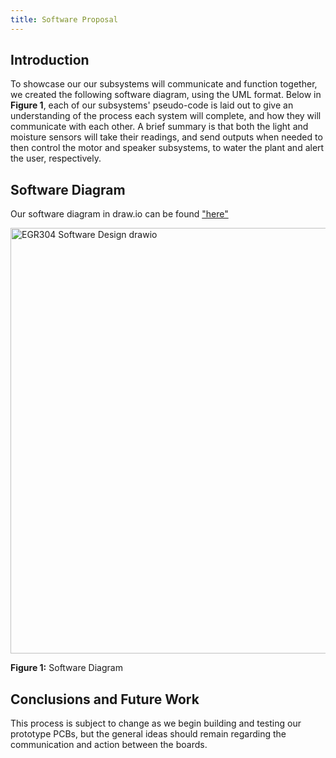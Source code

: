 ```yaml
---
title: Software Proposal
---
```


## Introduction
To showcase our our subsystems will communicate and function together, we created the following software diagram, using the UML format. Below in **Figure 1**, each of our subsystems' pseudo-code is laid out to give an understanding of the process each system will complete, and how they will communicate with each other. A brief summary is that both the light and moisture sensors will take their readings, and send outputs when needed to then control the motor and speaker subsystems, to water the plant and alert the user, respectively.

## Software Diagram

Our software diagram in draw.io can be found ["here"]([https://idealab.asu.edu](https://viewer.diagrams.net/?tags=%7B%7D&lightbox=1&highlight=0000ff&edit=_blank&layers=1&nav=1&title=EGR304%20Software%20Design.drawio&dark=auto#R%3Cmxfile%3E%3Cdiagram%20name%3D%22Page-1%22%20id%3D%22XCvLQIIv3M2afVEnnrfr%22%3E7V1bd5s4EP41Pmf3ITmAzMWPjpukPZueZpteH6mtYDUYOYBjZ3%2F9ChtskAaMDVhKk5cEhAAxmm80%2BmYk99BotroO3fn0I51gv2dok1UPvesZhu4MDPYvKXlOSyzD3pR4IZmkZbuCO%2FIfTgu1tHRBJjgqVIwp9WMyLxaOaRDgcVwoc8OQLovV7qlffOvc9bBQcDd2fbH0O5nE002pY2q78veYeNPszbqWXpm5WeW0IJq6E7rMFaHLHhqFlMabo9lqhP1EeplcNvddlVzdNizEQVznhn8dJ%2FhnTB9p6N9OXP%2FidmBPz9KnPLn%2BIv3gtLHxcyaBkC6CCU4eovXQxXJKYnw3d8fJ1SXrdFY2jWc%2BO9PZodio7A04jPEqV5Q28hrTGY7DZ1YlVZF%2BKq%2FlTtxbGU5zorayQjftYm%2F7qJ0U2EEqiAOEYigklBUnAWWE1FdPSP2%2BRCERjXjvPUp%2BfV1pq6t%2Fo%2Bjm7NtZZsVyQsETZl%2FSUxrGU%2BrRwPUvd6UXRbHt6txQOk%2BF9RvH8XNqLN1FTIuixCsS%2F0huPzfTs5%2B5K%2B9W6ZPXJ8%2FZScC%2BN3dTcvozf2132%2Fosu6%2B02yK6CMe4SjapNXdDD8cV9VJFS%2BRWqQQh9t2YPBXtdvs9Kqj9HQ4iGrKyzzhiHyIbBIZTBIFuiigYACBAXWFg8AYBdmrfXg2X1jf61fPM0dD1renTPBto9kJAbxsC6a23lLAmb1UHGWZRdTROJzYflN7FqcW2GQ2wpb%2Bpyh4ruFdVTKWspegkfAnd8QMrGk2TL2EHX8gMK2c0t27CHqPZ78xxEL2pNygUVXwvFCyloGAKUBhNMQQFzfVcEkTx2qO4x0w%2BYwUAYheHhi0acgDZDhenQQh6Q8gezd%2BLEFsphFjiYOE%2B4IgVDZmiumuIXOB4iXHQS%2Byz5bNvuyDswEsOgqxkkZXkarEGbYtD7E5I4EW5a2R3i2ygcSMRsoCRyBRxZraAM9BHNWXCTM%2BBbAe5PTDTCyDbYa51mNk1Yda6%2B163Qx8%2FhMunB4w9R794fPyKftOb5ZkhtUePM5wSexSUYeucBDwh61vcXN6xz83iQzZNFaZkwzB0n3PV5kmFqPxNyHAKbzI1jkzmW4a0RvV1x%2BEUedPiVueTtjCg3OFgsmFqFv5GHEoZ%2Bz7E1QDGvg2uBiR1RSdVuowsSyKpC46IclmKY0ZEmfZz%2BPXn5%2B%2Fvr%2BeXT9Hl94en0WM86IrQOtToGbxqWWalEePrm%2F1qo2fZzerrTqE9jY0kCHnR675Zg8jQMmK71ADo3RqAVApnABcDI74rqyiOIx8pieJFiBWQUkmAUL7UHEBqsQKS4qOE8iU1ECR1N8ds6itfVvzgK19WRl%2Fq6KsK7QMnc2ji8AtXlDYjrWx3ldvJHkPmEd6v9W403%2BQB3ZNV0uVtwGBQJD9tEQQIwEBnXjoSTasMUDRQVCD2D3%2BpNIayst05wV8nIX%2FtS%2BgGEXMJ1nkAd8RjYpRvu7lgLgLmloDWtkEkwnNL9NK1FtXUWlMx8yoKPuVBbugy%2BZv5%2B0rqbR%2Bwtl2FYmGP4wXO94sex5YQL%2FE4mDIMk1RZdhrQAG9KrkgipqYeCZC2AFcctA2ZoxiBflH3kN0uSwnr1wvk4w%2FzaFXQL0ctk1wne3ZKZ78W0UlsLufgQkFH0MM1O5KPYf3pmGig805dnUdq6TwwazEvvlE%2F3izBSJwR853Q70yD42I3QXCI4pA%2B4BH1mQe%2BtTL3zMRwRa7PnBx2OmZix6z8IsEIGbv%2BML0wI5MJoE0tYMzk%2FBrdFDCm66ecRvblODZdBiUqfYsXR4uIvGABMO%2BZjvzRiNkSQ9mwBMT%2BTgyZl868ICBCB3%2BpWswLEmMwQyYx6iXfQtmfd8QjcTJ71UY0YCoWERqILpXcqex2UaM0CkbOcqSTu0j9ulquS1tcVNluIEl4p99q0jSGI7ozp9VtOdPoI5MOj0lwPB4PGSEpwQOCeRadi8GaPHtXstJIfJDDsdxmN%2FlxQoNNp7pdXL78ofWz7%2BiUecrUQlEWwgTcvZOyEKYU565NFmIf89uuSTlNqlfdLv3iOP1w9XsUXn%2ByrmzNu4o%2B%2FzgzagShPNaF81LJpBtNuL%2By6lnwuraa21yqTt2lNKiNEAcolde42qxSPfLqD0sMiAXCFaXNoyrbndP%2F7y5JBqL7dez6QzBftL6GvRqJ9Qm0AmqcenOpNqgAWJKvMBGpIWaAhZuVSqoKZsSs%2BA8BiYnrJ72kNFakgeMVxm8aggOgLOCKrUfKm%2FV0OWXxcsaSunukdOeAOW94ORAvQFAHfqJaExAgqHPrr6mIu6Q7VYNLxX4YnS33h9v88nbSarwOuRlCDGCGfiJ3C%2Ba4TOOcSzNxOG1piazLMk25bJZS7k2Hs1%2Fq1h%2B0S9VVdmY%2BhzNmSqyo2QBHWYjo6GorA5CKEpe6ybAporQBzq2KSlN4%2FlTVbFVYZovfIM%2FaLqo%2FAdEMriiukQ2o%2BmDXVmw3r9xVe%2Bapuhfe%2Fgfx5q1k0Dti5KiSl7JrqxCX5HPCxVXg1h6vkboABiBQNgDpfZrtURr1qEh5d0ffHb4aeWBzXjEYDupoExAYAfYbAvZo9l4ESNuGs6rVZUEf0gVRdwQSnHM%2BC8I2ANdM17alJ8GD8UrwwCnrcQABYjywUC2ZgCjfjFNZLGzXpklEApKMBCMPBa0mFI5h4VqBArALZ7kyykKCyIl8mq%2F312Ql7N3pFpkT8pTtkPlXSGM3Tna%2BmW22c9HGPh0%2FLEmE%2F87tqJm7Qz6a%2BN%2BFAPKwS6DEpxO2ByXJER%2F7CCgdRWi3AqW6%2BzJKhRIQCfVphA%2FCkhvE5Ex5QJkmP2lRAlJyF%2BqfoyKmzge20Ym3ljzkFoeESS1ZkHUg1vZiSKpjZtTg6A8kiwW1BsRSrumIiw1pp6OKYSVXiys%2BaoNmebMTo65PZgwaoqAkMsmtmkFZTO1QVtnSBrD9bZ9VrpBPcbN2MsuGq3u6butOJa3HBc0unEVrpRqyCro%2BX607OLuejXDJkMiO3VmC6HQEZJ%2B%2BGw03bygZDlVaANvM%2BgjjLAIylZxT0uNIjSBqm9vjqGh%2FUFNPtiwzoiX70x%2FoUu0PEhmclu1PanyCX1Hyr3dp9JxBb2i%2BSjvE70Mv3woNpBqdl0XJorqcrFTPP%2BNo3rq0zjgCZL%2BWcxJNh5FD8%2B945zTL8zsyQ46d7n4leVN992PT6PJ%2F%3C%2Fdiagram%3E%3C%2Fmxfile%3E))


<img width="891" height="681" alt="EGR304 Software Design drawio" src="https://github.com/user-attachments/assets/ba607a58-4dff-4b08-8721-0c8017a5672e" />

**Figure 1:** Software Diagram


## Conclusions and Future Work
This process is subject to change as we begin building and testing our prototype PCBs, but the general ideas should remain regarding the communication and action between the boards.





